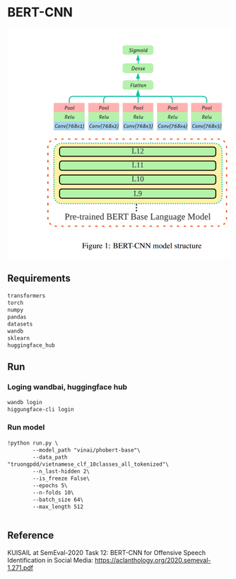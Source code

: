 # BERT-CNN 
![alt text](https://github.com/dantruonghtno1/BERT-CNN/blob/master/Screenshot%20from%202022-07-29%2015-08-58.png)
## Requirements 
```
transformers 
torch 
numpy 
pandas 
datasets
wandb
sklearn
huggingface_hub
```

## Run
###  Loging wandbai, huggingface hub
```
wandb login
higgungface-cli login
```

### Run model
```
!python run.py \
        --model_path "vinai/phobert-base"\
        --data_path "truongpdd/vietnamese_clf_10classes_all_tokenized"\
        --n_last-hidden 2\
        --is_freeze False\
        --epochs 5\
        --n-folds 10\
        --batch_size 64\
        --max_length 512


```


## Reference
KUISAIL at SemEval-2020 Task 12: BERT-CNN for Offensive Speech
Identification in Social Media: https://aclanthology.org/2020.semeval-1.271.pdf
